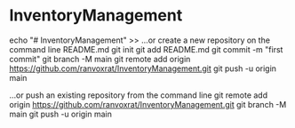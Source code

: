 # InventoryManagement
echo "# InventoryManagement" >> 
…or create a new repository on the command line
README.md
  git init
  git add README.md
  git commit -m "first commit"
  git branch -M main
  git remote add origin https://github.com/ranvoxrat/InventoryManagement.git
  git push -u origin main



  …or push an existing repository from the command line
git remote add origin https://github.com/ranvoxrat/InventoryManagement.git
  git branch -M main
  git push -u origin main